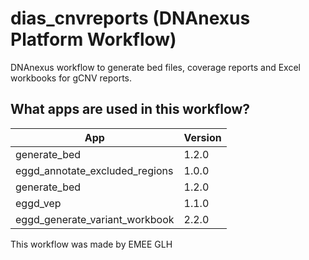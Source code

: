 # dias_cnvreports (DNAnexus Platform Workflow)

DNAnexus workflow to generate bed files, coverage reports and Excel workbooks for gCNV reports.

## What apps are used in this workflow?

|               App               | Version |
| -------------                   | ------------- |
| generate_bed                    | 1.2.0  |
| eggd_annotate_excluded_regions  | 1.0.0  |
| generate_bed                    | 1.2.0    |
| eggd_vep                        | 1.1.0  |
| eggd_generate_variant_workbook  | 2.2.0  |


This workflow was made by EMEE GLH